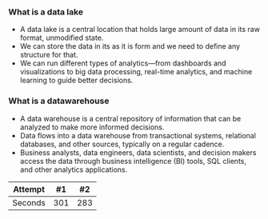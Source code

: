 ### What is a data lake

- A data lake is a central location that holds large amount of data in its raw format, unmodified state.
- We can store the data in its as it is form and we need to define any structure for that.
- We can run different types of analytics—from dashboards and visualizations to big data processing, real-time analytics, and machine learning to guide better decisions.

### What is a datawarehouse

- A data warehouse is a central repository of information that can be analyzed to make more informed decisions. 
- Data flows into a data warehouse from transactional systems, relational databases, and other sources, typically on a regular cadence. 
- Business analysts, data engineers, data scientists, and decision makers access the data through business intelligence (BI) tools, SQL clients, and other analytics applications.

| Attempt | #1  | #2  |
| :---:   | :-: | :-: |
| Seconds | 301 | 283 |
